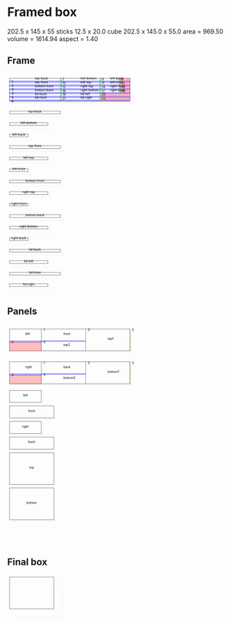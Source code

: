 # Framed box

202.5 x 145 x 55
sticks 12.5 x 20.0
cube 202.5 x 145.0 x 55.0 area = 969.50 volume = 1614.94 aspect = 1.40
## Frame

<svg width="1000" viewBox="0 0 1000 1000" xmlns="http://www.w3.org/2000/svg">
<rect x="10.0" y="20.0" width="550.0" height="100.0" style="fill: none; stroke: black; stroke-width: 1;" />
<polyline fill="none" stroke-width="0.2" stroke-dasharray="" stroke="gray" points="10.0,120.0 24.14213562373095,134.14213562373095 574.142135623731,134.14213562373095 574.142135623731,134.14213562373095 560.0,120.0" />
<polyline fill="none" stroke-width="0.2" stroke-dasharray="" stroke="gray" points="560.0,20.0 574.142135623731,34.14213562373095 574.142135623731,134.14213562373095" />
<rect x="10.0" y="32.5" width="551.0" height="6.0" style="fill: rgba(0,0,255,0.25); stroke: blue; stroke-width: 1;" />
<text style="" text-anchor="left" x="20.0" y="42.5" fill="black">1</text>
<rect x="10.0" y="50.0" width="551.0" height="6.0" style="fill: rgba(0,0,255,0.25); stroke: blue; stroke-width: 1;" />
<text style="" text-anchor="left" x="20.0" y="60.0" fill="black">2</text>
<rect x="10.0" y="67.5" width="551.0" height="6.0" style="fill: rgba(0,0,255,0.25); stroke: blue; stroke-width: 1;" />
<text style="" text-anchor="left" x="20.0" y="77.5" fill="black">3</text>
<rect x="10.0" y="85.0" width="551.0" height="6.0" style="fill: rgba(0,0,255,0.25); stroke: blue; stroke-width: 1;" />
<text style="" text-anchor="left" x="20.0" y="95.0" fill="black">4</text>
<rect x="10.0" y="102.5" width="551.0" height="6.0" style="fill: rgba(0,0,255,0.25); stroke: blue; stroke-width: 1;" />
<text style="" text-anchor="left" x="20.0" y="112.5" fill="black">5</text>
<rect x="10.0" y="120.0" width="551.0" height="6.0" style="fill: rgba(0,0,255,0.25); stroke: blue; stroke-width: 1;" />
<text style="" text-anchor="left" x="20.0" y="130.0" fill="black">6</text>
<rect x="10.0" y="125.0" width="551.0" height="-4.0" style="fill: rgba(255,0,0,0.25); stroke: rgba(255,0,0,0.25); stroke-width: 1;" />
<rect x="242.5" y="20.0" width="6.0" height="13.5" style="fill: rgba(0,255,0,0.25); stroke: green; stroke-width: 1;" />
<text style="" text-anchor="left" x="252.5" y="30.0" fill="black">7</text>
<rect x="422.5" y="20.0" width="6.0" height="13.5" style="fill: rgba(0,255,0,0.25); stroke: green; stroke-width: 1;" />
<text style="" text-anchor="left" x="432.5" y="30.0" fill="black">8</text>
<rect x="512.5" y="20.0" width="6.0" height="13.5" style="fill: rgba(0,255,0,0.25); stroke: green; stroke-width: 1;" />
<text style="" text-anchor="left" x="522.5" y="30.0" fill="black">9</text>
<rect x="517.5" y="20.0" width="43.5" height="13.5" style="fill: rgba(255,0,0,0.25); stroke: rgba(255,0,0,0.25); stroke-width: 1;" />
<rect x="242.5" y="37.5" width="6.0" height="13.5" style="fill: rgba(0,255,0,0.25); stroke: green; stroke-width: 1;" />
<text style="" text-anchor="left" x="252.5" y="47.5" fill="black">10</text>
<rect x="422.5" y="37.5" width="6.0" height="13.5" style="fill: rgba(0,255,0,0.25); stroke: green; stroke-width: 1;" />
<text style="" text-anchor="left" x="432.5" y="47.5" fill="black">11</text>
<rect x="512.5" y="37.5" width="6.0" height="13.5" style="fill: rgba(0,255,0,0.25); stroke: green; stroke-width: 1;" />
<text style="" text-anchor="left" x="522.5" y="47.5" fill="black">12</text>
<rect x="517.5" y="37.5" width="43.5" height="13.5" style="fill: rgba(255,0,0,0.25); stroke: rgba(255,0,0,0.25); stroke-width: 1;" />
<rect x="242.5" y="55.0" width="6.0" height="13.5" style="fill: rgba(0,255,0,0.25); stroke: green; stroke-width: 1;" />
<text style="" text-anchor="left" x="252.5" y="65.0" fill="black">13</text>
<rect x="422.5" y="55.0" width="6.0" height="13.5" style="fill: rgba(0,255,0,0.25); stroke: green; stroke-width: 1;" />
<text style="" text-anchor="left" x="432.5" y="65.0" fill="black">14</text>
<rect x="512.5" y="55.0" width="6.0" height="13.5" style="fill: rgba(0,255,0,0.25); stroke: green; stroke-width: 1;" />
<text style="" text-anchor="left" x="522.5" y="65.0" fill="black">15</text>
<rect x="517.5" y="55.0" width="43.5" height="13.5" style="fill: rgba(255,0,0,0.25); stroke: rgba(255,0,0,0.25); stroke-width: 1;" />
<rect x="242.5" y="72.5" width="6.0" height="13.5" style="fill: rgba(0,255,0,0.25); stroke: green; stroke-width: 1;" />
<text style="" text-anchor="left" x="252.5" y="82.5" fill="black">16</text>
<rect x="422.5" y="72.5" width="6.0" height="13.5" style="fill: rgba(0,255,0,0.25); stroke: green; stroke-width: 1;" />
<text style="" text-anchor="left" x="432.5" y="82.5" fill="black">17</text>
<rect x="512.5" y="72.5" width="6.0" height="13.5" style="fill: rgba(0,255,0,0.25); stroke: green; stroke-width: 1;" />
<text style="" text-anchor="left" x="522.5" y="82.5" fill="black">18</text>
<rect x="517.5" y="72.5" width="43.5" height="13.5" style="fill: rgba(255,0,0,0.25); stroke: rgba(255,0,0,0.25); stroke-width: 1;" />
<rect x="242.5" y="90.0" width="6.0" height="13.5" style="fill: rgba(0,255,0,0.25); stroke: green; stroke-width: 1;" />
<text style="" text-anchor="left" x="252.5" y="100.0" fill="black">19</text>
<rect x="422.5" y="90.0" width="6.0" height="13.5" style="fill: rgba(0,255,0,0.25); stroke: green; stroke-width: 1;" />
<text style="" text-anchor="left" x="432.5" y="100.0" fill="black">20</text>
<rect x="427.5" y="90.0" width="133.5" height="13.5" style="fill: rgba(255,0,0,0.25); stroke: rgba(255,0,0,0.25); stroke-width: 1;" />
<rect x="242.5" y="107.5" width="6.0" height="13.5" style="fill: rgba(0,255,0,0.25); stroke: green; stroke-width: 1;" />
<text style="" text-anchor="left" x="252.5" y="117.5" fill="black">21</text>
<rect x="422.5" y="107.5" width="6.0" height="13.5" style="fill: rgba(0,255,0,0.25); stroke: green; stroke-width: 1;" />
<text style="" text-anchor="left" x="432.5" y="117.5" fill="black">22</text>
<rect x="427.5" y="107.5" width="133.5" height="13.5" style="fill: rgba(255,0,0,0.25); stroke: rgba(255,0,0,0.25); stroke-width: 1;" />
<text style="" text-anchor="start" x="126.25" y="26.25" fill="black">top-back</text>
<text style="" text-anchor="start" x="335.0" y="26.25" fill="black">left-bottom</text>
<text style="" text-anchor="start" x="470.0" y="26.25" fill="black">left-back</text>
<text style="" text-anchor="start" x="126.25" y="43.75" fill="black">top-front</text>
<text style="" text-anchor="start" x="335.0" y="43.75" fill="black">left-top</text>
<text style="" text-anchor="start" x="470.0" y="43.75" fill="black">left-front</text>
<text style="" text-anchor="start" x="126.25" y="61.25" fill="black">bottom-front</text>
<text style="" text-anchor="start" x="335.0" y="61.25" fill="black">right-top</text>
<text style="" text-anchor="start" x="470.0" y="61.25" fill="black">right-front</text>
<text style="" text-anchor="start" x="126.25" y="78.75" fill="black">bottom-back</text>
<text style="" text-anchor="start" x="335.0" y="78.75" fill="black">right-bottom</text>
<text style="" text-anchor="start" x="470.0" y="78.75" fill="black">right-back</text>
<text style="" text-anchor="start" x="126.25" y="96.25" fill="black">lid-back</text>
<text style="" text-anchor="start" x="335.0" y="96.25" fill="black">lid-left</text>
<text style="" text-anchor="start" x="126.25" y="113.75" fill="black">lid-front</text>
<text style="" text-anchor="start" x="335.0" y="113.75" fill="black">lid-right</text>
<rect x="10.0" y="170.0" width="232.5" height="12.5" style="fill: none; stroke: black; stroke-width: 1;" />
<polyline fill="none" stroke-width="0.2" stroke-dasharray="" stroke="gray" points="10.0,182.5 24.14213562373095,196.64213562373095 256.64213562373095,196.64213562373095 256.64213562373095,196.64213562373095 242.5,182.5" />
<polyline fill="none" stroke-width="0.2" stroke-dasharray="" stroke="gray" points="242.5,170.0 256.64213562373095,184.14213562373095 256.64213562373095,196.64213562373095" />
<text style="" text-anchor="middle" x="126.25" y="176.25" fill="black">top-back</text>
<rect x="10.0" y="222.5" width="175.0" height="12.5" style="fill: none; stroke: black; stroke-width: 1;" />
<polyline fill="none" stroke-width="0.2" stroke-dasharray="" stroke="gray" points="10.0,235.0 24.14213562373095,249.14213562373095 199.14213562373095,249.14213562373095 199.14213562373095,249.14213562373095 185.0,235.0" />
<polyline fill="none" stroke-width="0.2" stroke-dasharray="" stroke="gray" points="185.0,222.5 199.14213562373095,236.64213562373095 199.14213562373095,249.14213562373095" />
<text style="" text-anchor="middle" x="97.5" y="228.75" fill="black">left-bottom</text>
<rect x="10.0" y="275.0" width="85.0" height="12.5" style="fill: none; stroke: black; stroke-width: 1;" />
<polyline fill="none" stroke-width="0.2" stroke-dasharray="" stroke="gray" points="10.0,287.5 24.14213562373095,301.64213562373095 109.14213562373095,301.64213562373095 109.14213562373095,301.64213562373095 95.0,287.5" />
<polyline fill="none" stroke-width="0.2" stroke-dasharray="" stroke="gray" points="95.0,275.0 109.14213562373095,289.14213562373095 109.14213562373095,301.64213562373095" />
<text style="" text-anchor="middle" x="52.5" y="281.25" fill="black">left-back</text>
<rect x="10.0" y="327.5" width="232.5" height="12.5" style="fill: none; stroke: black; stroke-width: 1;" />
<polyline fill="none" stroke-width="0.2" stroke-dasharray="" stroke="gray" points="10.0,340.0 24.14213562373095,354.14213562373095 256.64213562373095,354.14213562373095 256.64213562373095,354.14213562373095 242.5,340.0" />
<polyline fill="none" stroke-width="0.2" stroke-dasharray="" stroke="gray" points="242.5,327.5 256.64213562373095,341.64213562373095 256.64213562373095,354.14213562373095" />
<text style="" text-anchor="middle" x="126.25" y="333.75" fill="black">top-front</text>
<rect x="10.0" y="380.0" width="175.0" height="12.5" style="fill: none; stroke: black; stroke-width: 1;" />
<polyline fill="none" stroke-width="0.2" stroke-dasharray="" stroke="gray" points="10.0,392.5 24.14213562373095,406.64213562373095 199.14213562373095,406.64213562373095 199.14213562373095,406.64213562373095 185.0,392.5" />
<polyline fill="none" stroke-width="0.2" stroke-dasharray="" stroke="gray" points="185.0,380.0 199.14213562373095,394.14213562373095 199.14213562373095,406.64213562373095" />
<text style="" text-anchor="middle" x="97.5" y="386.25" fill="black">left-top</text>
<rect x="10.0" y="432.5" width="85.0" height="12.5" style="fill: none; stroke: black; stroke-width: 1;" />
<polyline fill="none" stroke-width="0.2" stroke-dasharray="" stroke="gray" points="10.0,445.0 24.14213562373095,459.14213562373095 109.14213562373095,459.14213562373095 109.14213562373095,459.14213562373095 95.0,445.0" />
<polyline fill="none" stroke-width="0.2" stroke-dasharray="" stroke="gray" points="95.0,432.5 109.14213562373095,446.64213562373095 109.14213562373095,459.14213562373095" />
<text style="" text-anchor="middle" x="52.5" y="438.75" fill="black">left-front</text>
<rect x="10.0" y="485.0" width="232.5" height="12.5" style="fill: none; stroke: black; stroke-width: 1;" />
<polyline fill="none" stroke-width="0.2" stroke-dasharray="" stroke="gray" points="10.0,497.5 24.14213562373095,511.64213562373095 256.64213562373095,511.64213562373095 256.64213562373095,511.64213562373095 242.5,497.5" />
<polyline fill="none" stroke-width="0.2" stroke-dasharray="" stroke="gray" points="242.5,485.0 256.64213562373095,499.14213562373095 256.64213562373095,511.64213562373095" />
<text style="" text-anchor="middle" x="126.25" y="491.25" fill="black">bottom-front</text>
<rect x="10.0" y="537.5" width="175.0" height="12.5" style="fill: none; stroke: black; stroke-width: 1;" />
<polyline fill="none" stroke-width="0.2" stroke-dasharray="" stroke="gray" points="10.0,550.0 24.14213562373095,564.142135623731 199.14213562373095,564.142135623731 199.14213562373095,564.142135623731 185.0,550.0" />
<polyline fill="none" stroke-width="0.2" stroke-dasharray="" stroke="gray" points="185.0,537.5 199.14213562373095,551.642135623731 199.14213562373095,564.142135623731" />
<text style="" text-anchor="middle" x="97.5" y="543.75" fill="black">right-top</text>
<rect x="10.0" y="590.0" width="85.0" height="12.5" style="fill: none; stroke: black; stroke-width: 1;" />
<polyline fill="none" stroke-width="0.2" stroke-dasharray="" stroke="gray" points="10.0,602.5 24.14213562373095,616.642135623731 109.14213562373095,616.642135623731 109.14213562373095,616.642135623731 95.0,602.5" />
<polyline fill="none" stroke-width="0.2" stroke-dasharray="" stroke="gray" points="95.0,590.0 109.14213562373095,604.142135623731 109.14213562373095,616.642135623731" />
<text style="" text-anchor="middle" x="52.5" y="596.25" fill="black">right-front</text>
<rect x="10.0" y="642.5" width="232.5" height="12.5" style="fill: none; stroke: black; stroke-width: 1;" />
<polyline fill="none" stroke-width="0.2" stroke-dasharray="" stroke="gray" points="10.0,655.0 24.14213562373095,669.142135623731 256.64213562373095,669.142135623731 256.64213562373095,669.142135623731 242.5,655.0" />
<polyline fill="none" stroke-width="0.2" stroke-dasharray="" stroke="gray" points="242.5,642.5 256.64213562373095,656.642135623731 256.64213562373095,669.142135623731" />
<text style="" text-anchor="middle" x="126.25" y="648.75" fill="black">bottom-back</text>
<rect x="10.0" y="695.0" width="175.0" height="12.5" style="fill: none; stroke: black; stroke-width: 1;" />
<polyline fill="none" stroke-width="0.2" stroke-dasharray="" stroke="gray" points="10.0,707.5 24.14213562373095,721.642135623731 199.14213562373095,721.642135623731 199.14213562373095,721.642135623731 185.0,707.5" />
<polyline fill="none" stroke-width="0.2" stroke-dasharray="" stroke="gray" points="185.0,695.0 199.14213562373095,709.142135623731 199.14213562373095,721.642135623731" />
<text style="" text-anchor="middle" x="97.5" y="701.25" fill="black">right-bottom</text>
<rect x="10.0" y="747.5" width="85.0" height="12.5" style="fill: none; stroke: black; stroke-width: 1;" />
<polyline fill="none" stroke-width="0.2" stroke-dasharray="" stroke="gray" points="10.0,760.0 24.14213562373095,774.142135623731 109.14213562373095,774.142135623731 109.14213562373095,774.142135623731 95.0,760.0" />
<polyline fill="none" stroke-width="0.2" stroke-dasharray="" stroke="gray" points="95.0,747.5 109.14213562373095,761.642135623731 109.14213562373095,774.142135623731" />
<text style="" text-anchor="middle" x="52.5" y="753.75" fill="black">right-back</text>
<rect x="10.0" y="800.0" width="232.5" height="12.5" style="fill: none; stroke: black; stroke-width: 1;" />
<polyline fill="none" stroke-width="0.2" stroke-dasharray="" stroke="gray" points="10.0,812.5 24.14213562373095,826.642135623731 256.64213562373095,826.642135623731 256.64213562373095,826.642135623731 242.5,812.5" />
<polyline fill="none" stroke-width="0.2" stroke-dasharray="" stroke="gray" points="242.5,800.0 256.64213562373095,814.142135623731 256.64213562373095,826.642135623731" />
<text style="" text-anchor="middle" x="126.25" y="806.25" fill="black">lid-back</text>
<rect x="10.0" y="852.5" width="175.0" height="12.5" style="fill: none; stroke: black; stroke-width: 1;" />
<polyline fill="none" stroke-width="0.2" stroke-dasharray="" stroke="gray" points="10.0,865.0 24.14213562373095,879.142135623731 199.14213562373095,879.142135623731 199.14213562373095,879.142135623731 185.0,865.0" />
<polyline fill="none" stroke-width="0.2" stroke-dasharray="" stroke="gray" points="185.0,852.5 199.14213562373095,866.642135623731 199.14213562373095,879.142135623731" />
<text style="" text-anchor="middle" x="97.5" y="858.75" fill="black">lid-left</text>
<rect x="10.0" y="905.0" width="232.5" height="12.5" style="fill: none; stroke: black; stroke-width: 1;" />
<polyline fill="none" stroke-width="0.2" stroke-dasharray="" stroke="gray" points="10.0,917.5 24.14213562373095,931.642135623731 256.64213562373095,931.642135623731 256.64213562373095,931.642135623731 242.5,917.5" />
<polyline fill="none" stroke-width="0.2" stroke-dasharray="" stroke="gray" points="242.5,905.0 256.64213562373095,919.142135623731 256.64213562373095,931.642135623731" />
<text style="" text-anchor="middle" x="126.25" y="911.25" fill="black">lid-front</text>
<rect x="10.0" y="957.5" width="175.0" height="12.5" style="fill: none; stroke: black; stroke-width: 1;" />
<polyline fill="none" stroke-width="0.2" stroke-dasharray="" stroke="gray" points="10.0,970.0 24.14213562373095,984.142135623731 199.14213562373095,984.142135623731 199.14213562373095,984.142135623731 185.0,970.0" />
<polyline fill="none" stroke-width="0.2" stroke-dasharray="" stroke="gray" points="185.0,957.5 199.14213562373095,971.642135623731 199.14213562373095,984.142135623731" />
<text style="" text-anchor="middle" x="97.5" y="963.75" fill="black">lid-right</text>
</svg>


## Panels

<svg width="1000" viewBox="0 0 1000 1000" xmlns="http://www.w3.org/2000/svg">
<rect x="10.0" y="20.0" width="550.0" height="100.0" style="fill: none; stroke: black; stroke-width: 1;" />
<polyline fill="none" stroke-width="0.2" stroke-dasharray="" stroke="gray" points="10.0,120.0 15.65685424949238,125.65685424949238 565.6568542494924,125.65685424949238 565.6568542494924,125.65685424949238 560.0,120.0" />
<polyline fill="none" stroke-width="0.2" stroke-dasharray="" stroke="gray" points="560.0,20.0 565.6568542494924,25.65685424949238 565.6568542494924,125.65685424949238" />
<rect x="155.0" y="20.0" width="1.0" height="101.0" style="fill: rgba(0,255,0,0.25); stroke: green; stroke-width: 1;" />
<text style="" text-anchor="left" x="165.0" y="30.0" fill="black">1</text>
<rect x="10.0" y="75.0" width="146.0" height="6.0" style="fill: rgba(0,0,255,0.25); stroke: blue; stroke-width: 1;" />
<text style="" text-anchor="left" x="20.0" y="85.0" fill="black">2</text>
<rect x="10.0" y="80.0" width="146.0" height="41.0" style="fill: rgba(255,0,0,0.25); stroke: rgba(255,0,0,0.25); stroke-width: 1;" />
<rect x="357.5" y="20.0" width="1.0" height="101.0" style="fill: rgba(0,255,0,0.25); stroke: green; stroke-width: 1;" />
<text style="" text-anchor="left" x="367.5" y="30.0" fill="black">3</text>
<rect x="155.0" y="75.0" width="203.5" height="1.0" style="fill: rgba(0,0,255,0.25); stroke: blue; stroke-width: 1;" />
<text style="" text-anchor="left" x="165.0" y="85.0" fill="black">4</text>
<rect x="560.0" y="20.0" width="1.0" height="101.0" style="fill: rgba(0,255,0,0.25); stroke: green; stroke-width: 1;" />
<text style="" text-anchor="left" x="570.0" y="30.0" fill="black">5</text>
<rect x="560.0" y="20.0" width="1.0" height="101.0" style="fill: rgba(255,0,0,0.25); stroke: rgba(255,0,0,0.25); stroke-width: 1;" />
<text style="" text-anchor="start" x="82.5" y="47.5" fill="black">left</text>
<text style="" text-anchor="start" x="256.25" y="47.5" fill="black">front</text>
<text style="" text-anchor="start" x="256.25" y="97.5" fill="black">top2</text>
<text style="" text-anchor="start" x="458.75" y="70.0" fill="black">top1</text>
<rect x="10.0" y="170.0" width="550.0" height="100.0" style="fill: none; stroke: black; stroke-width: 1;" />
<polyline fill="none" stroke-width="0.2" stroke-dasharray="" stroke="gray" points="10.0,270.0 15.65685424949238,275.65685424949237 565.6568542494924,275.65685424949237 565.6568542494924,275.65685424949237 560.0,270.0" />
<polyline fill="none" stroke-width="0.2" stroke-dasharray="" stroke="gray" points="560.0,170.0 565.6568542494924,175.65685424949237 565.6568542494924,275.65685424949237" />
<rect x="155.0" y="170.0" width="1.0" height="101.0" style="fill: rgba(0,255,0,0.25); stroke: green; stroke-width: 1;" />
<text style="" text-anchor="left" x="165.0" y="180.0" fill="black">1</text>
<rect x="10.0" y="225.0" width="146.0" height="6.0" style="fill: rgba(0,0,255,0.25); stroke: blue; stroke-width: 1;" />
<text style="" text-anchor="left" x="20.0" y="235.0" fill="black">2</text>
<rect x="10.0" y="230.0" width="146.0" height="41.0" style="fill: rgba(255,0,0,0.25); stroke: rgba(255,0,0,0.25); stroke-width: 1;" />
<rect x="357.5" y="170.0" width="1.0" height="101.0" style="fill: rgba(0,255,0,0.25); stroke: green; stroke-width: 1;" />
<text style="" text-anchor="left" x="367.5" y="180.0" fill="black">3</text>
<rect x="155.0" y="225.0" width="203.5" height="1.0" style="fill: rgba(0,0,255,0.25); stroke: blue; stroke-width: 1;" />
<text style="" text-anchor="left" x="165.0" y="235.0" fill="black">4</text>
<rect x="560.0" y="170.0" width="1.0" height="101.0" style="fill: rgba(0,255,0,0.25); stroke: green; stroke-width: 1;" />
<text style="" text-anchor="left" x="570.0" y="180.0" fill="black">5</text>
<rect x="560.0" y="170.0" width="1.0" height="101.0" style="fill: rgba(255,0,0,0.25); stroke: rgba(255,0,0,0.25); stroke-width: 1;" />
<text style="" text-anchor="start" x="82.5" y="197.5" fill="black">right</text>
<text style="" text-anchor="start" x="256.25" y="197.5" fill="black">back</text>
<text style="" text-anchor="start" x="256.25" y="247.5" fill="black">bottom2</text>
<text style="" text-anchor="start" x="458.75" y="220.0" fill="black">bottom1</text>
<rect x="10.0" y="300.0" width="145.0" height="55.0" style="fill: none; stroke: black; stroke-width: 1;" />
<polyline fill="none" stroke-width="0.2" stroke-dasharray="" stroke="gray" points="10.0,355.0 15.65685424949238,360.65685424949237 160.65685424949237,360.65685424949237 160.65685424949237,360.65685424949237 155.0,355.0" />
<polyline fill="none" stroke-width="0.2" stroke-dasharray="" stroke="gray" points="155.0,300.0 160.65685424949237,305.65685424949237 160.65685424949237,360.65685424949237" />
<text style="" text-anchor="middle" x="82.5" y="327.5" fill="black">left</text>
<rect x="10.0" y="371.0" width="202.5" height="55.0" style="fill: none; stroke: black; stroke-width: 1;" />
<polyline fill="none" stroke-width="0.2" stroke-dasharray="" stroke="gray" points="10.0,426.0 15.65685424949238,431.65685424949237 218.15685424949237,431.65685424949237 218.15685424949237,431.65685424949237 212.5,426.0" />
<polyline fill="none" stroke-width="0.2" stroke-dasharray="" stroke="gray" points="212.5,371.0 218.15685424949237,376.65685424949237 218.15685424949237,431.65685424949237" />
<text style="" text-anchor="middle" x="111.25" y="398.5" fill="black">front</text>
<rect x="10.0" y="442.0" width="145.0" height="55.0" style="fill: none; stroke: black; stroke-width: 1;" />
<polyline fill="none" stroke-width="0.2" stroke-dasharray="" stroke="gray" points="10.0,497.0 15.65685424949238,502.65685424949237 160.65685424949237,502.65685424949237 160.65685424949237,502.65685424949237 155.0,497.0" />
<polyline fill="none" stroke-width="0.2" stroke-dasharray="" stroke="gray" points="155.0,442.0 160.65685424949237,447.65685424949237 160.65685424949237,502.65685424949237" />
<text style="" text-anchor="middle" x="82.5" y="469.5" fill="black">right</text>
<rect x="10.0" y="513.0" width="202.5" height="55.0" style="fill: none; stroke: black; stroke-width: 1;" />
<polyline fill="none" stroke-width="0.2" stroke-dasharray="" stroke="gray" points="10.0,568.0 15.65685424949238,573.6568542494924 218.15685424949237,573.6568542494924 218.15685424949237,573.6568542494924 212.5,568.0" />
<polyline fill="none" stroke-width="0.2" stroke-dasharray="" stroke="gray" points="212.5,513.0 218.15685424949237,518.6568542494924 218.15685424949237,573.6568542494924" />
<text style="" text-anchor="middle" x="111.25" y="540.5" fill="black">back</text>
<rect x="10.0" y="584.0" width="202.5" height="145.0" style="fill: none; stroke: black; stroke-width: 1;" />
<polyline fill="none" stroke-width="0.2" stroke-dasharray="" stroke="gray" points="10.0,729.0 15.65685424949238,734.6568542494924 218.15685424949237,734.6568542494924 218.15685424949237,734.6568542494924 212.5,729.0" />
<polyline fill="none" stroke-width="0.2" stroke-dasharray="" stroke="gray" points="212.5,584.0 218.15685424949237,589.6568542494924 218.15685424949237,734.6568542494924" />
<text style="" text-anchor="middle" x="111.25" y="656.5" fill="black">top</text>
<rect x="10.0" y="745.0" width="202.5" height="145.0" style="fill: none; stroke: black; stroke-width: 1;" />
<polyline fill="none" stroke-width="0.2" stroke-dasharray="" stroke="gray" points="10.0,890.0 15.65685424949238,895.6568542494924 218.15685424949237,895.6568542494924 218.15685424949237,895.6568542494924 212.5,890.0" />
<polyline fill="none" stroke-width="0.2" stroke-dasharray="" stroke="gray" points="212.5,745.0 218.15685424949237,750.6568542494924 218.15685424949237,895.6568542494924" />
<text style="" text-anchor="middle" x="111.25" y="817.5" fill="black">bottom</text>
</svg>


## Final box

<svg width="1000" viewBox="0 0 1000 1000" xmlns="http://www.w3.org/2000/svg">
<rect x="10.0" y="10.0" width="202.5" height="145.0" style="fill: none; stroke: black; stroke-width: 1;" />
<polyline fill="none" stroke-width="0.2" stroke-dasharray="" stroke="gray" points="10.0,155.0 48.890872965260115,193.89087296526012 251.39087296526012,193.89087296526012 251.39087296526012,193.89087296526012 212.5,155.0" />
<polyline fill="none" stroke-width="0.2" stroke-dasharray="" stroke="gray" points="212.5,10.0 251.39087296526012,48.890872965260115 251.39087296526012,193.89087296526012" />
</svg>


